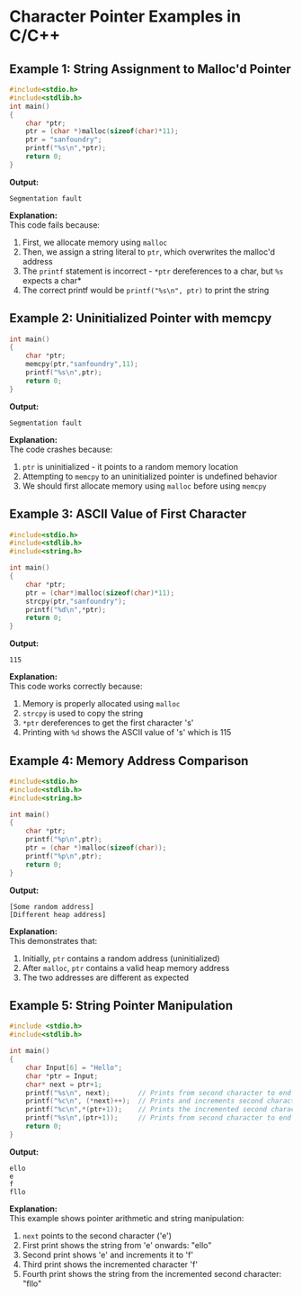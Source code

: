 # Character Pointer Examples in C/C++

## Example 1: String Assignment to Malloc'd Pointer

```c
#include<stdio.h>
#include<stdlib.h>
int main()
{
    char *ptr;
    ptr = (char *)malloc(sizeof(char)*11);
    ptr = "sanfoundry";
    printf("%s\n",*ptr);
    return 0;
}
```

**Output:**
```
Segmentation fault
```

**Explanation:**  
This code fails because:
1. First, we allocate memory using `malloc`
2. Then, we assign a string literal to `ptr`, which overwrites the malloc'd address
3. The `printf` statement is incorrect - `*ptr` dereferences to a char, but `%s` expects a char*
4. The correct printf would be `printf("%s\n", ptr)` to print the string

## Example 2: Uninitialized Pointer with memcpy

```c
int main()
{
    char *ptr;
    memcpy(ptr,"sanfoundry",11);
    printf("%s\n",ptr);
    return 0;
}
```

**Output:**
```
Segmentation fault
```

**Explanation:**  
The code crashes because:
1. `ptr` is uninitialized - it points to a random memory location
2. Attempting to `memcpy` to an uninitialized pointer is undefined behavior
3. We should first allocate memory using `malloc` before using `memcpy`

## Example 3: ASCII Value of First Character

```c
#include<stdio.h>
#include<stdlib.h>
#include<string.h>                              

int main()
{
    char *ptr;
    ptr = (char*)malloc(sizeof(char)*11);
    strcpy(ptr,"sanfoundry");
    printf("%d\n",*ptr);
    return 0;
}
```

**Output:**
```
115
```

**Explanation:**  
This code works correctly because:
1. Memory is properly allocated using `malloc`
2. `strcpy` is used to copy the string
3. `*ptr` dereferences to get the first character 's'
4. Printing with `%d` shows the ASCII value of 's' which is 115

## Example 4: Memory Address Comparison

```c
#include<stdio.h>
#include<stdlib.h>
#include<string.h>                              

int main()
{
    char *ptr;
    printf("%p\n",ptr);
    ptr = (char *)malloc(sizeof(char));
    printf("%p\n",ptr);
    return 0;
}
```

**Output:**
```
[Some random address]
[Different heap address]
```

**Explanation:**  
This demonstrates that:
1. Initially, `ptr` contains a random address (uninitialized)
2. After `malloc`, `ptr` contains a valid heap memory address
3. The two addresses are different as expected

## Example 5: String Pointer Manipulation

```c
#include <stdio.h>
#include<stdlib.h>

int main()
{
    char Input[6] = "Hello";
    char *ptr = Input;
    char* next = ptr+1;
    printf("%s\n", next);       // Prints from second character to end
    printf("%c\n", (*next)++);  // Prints and increments second character
    printf("%c\n",*(ptr+1));    // Prints the incremented second character
    printf("%s\n",(ptr+1));     // Prints from second character to end
    return 0;
}
```

**Output:**
```
ello
e
f
fllo
```

**Explanation:**  
This example shows pointer arithmetic and string manipulation:
1. `next` points to the second character ('e')
2. First print shows the string from 'e' onwards: "ello"
3. Second print shows 'e' and increments it to 'f'
4. Third print shows the incremented character 'f'
5. Fourth print shows the string from the incremented second character: "fllo"
